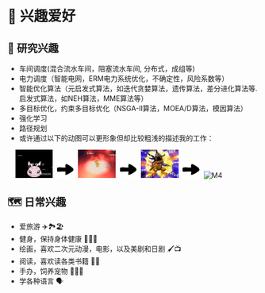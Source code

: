 # 🙂 兴趣爱好

## 👀 研究兴趣
- 车间调度(混合流水车间，阻塞流水车间, 分布式，成组等)
- 电力调度（智能电网，ERM电力系统优化，不确定性，风险系数等）
- 智能优化算法（元启发式算法，如迭代贪婪算法，遗传算法，差分进化算法等. 启发式算法，如NEH算法，MME算法等）
- 多目标优化，约束多目标优化（NSGA-II算法，MOEA/D算法，模因算法）
- 强化学习
- 路径规划
- 或许通过以下的动图可以更形象但却比较粗浅的描述我的工作：
<div>&nbsp;&nbsp;&nbsp;&nbsp;<img src='images/M1.gif' alt="M1" width="15%">&nbsp; <img src='images/arrow.png' alt="A1" width="7%">&nbsp; <img src='images/M2.gif' alt="M2" width="15%">&nbsp; <img src='images/arrow.png' alt="A1" width="7%">&nbsp; <img src='images/M3.gif' alt="M3" width="15%">&nbsp; <img src='images/arrow.png' alt="A1" width="7%">&nbsp; <img src='images/M4.gif' alt="M4" width="15%"> </div>

## 🗺️ 日常兴趣
- 爱旅游 ✈️🏞️🏖️
- 健身，保持身体健康 🏋️‍♂️🏃
- 绘画，喜欢二次元动漫，电影，以及美剧和日剧 🖌️📺
- 阅读，喜欢读各类书籍 📗📘
- 手办，饲养宠物 🐶🐱🦜
- 学各种语言 🗣️
